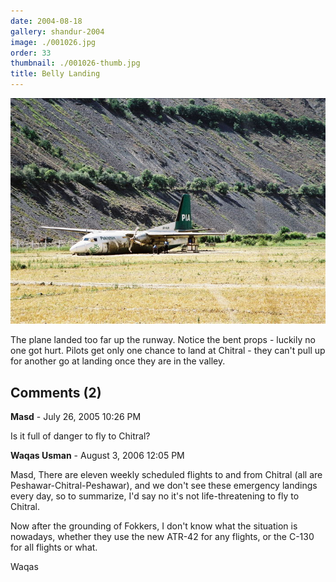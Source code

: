 ```yaml
---
date: 2004-08-18
gallery: shandur-2004
image: ./001026.jpg
order: 33
thumbnail: ./001026-thumb.jpg
title: Belly Landing
---
```


![Belly Landing](./001026.jpg)

The plane landed too far up the runway. Notice the bent props - luckily no one got hurt. Pilots get only one chance to land at Chitral - they can't pull up for another go at landing once they are in the valley.

<div id="comments">

## Comments (2)

<div id="comment">

**Masd** - July 26, 2005 10:26 PM

Is it full of danger to fly to Chitral?

</div>

<div id="comment">

**Waqas Usman** - August  3, 2006 12:05 PM

Masd,
There are eleven weekly scheduled flights to and from Chitral (all are Peshawar-Chitral-Peshawar), and we don't see these emergency landings every day, so to summarize, I'd say no it's not life-threatening to fly to Chitral.

Now after the grounding of Fokkers, I don't know what the situation is nowadays, whether they use the new ATR-42 for any flights, or the C-130 for all flights or what.

Waqas

</div>

</div>